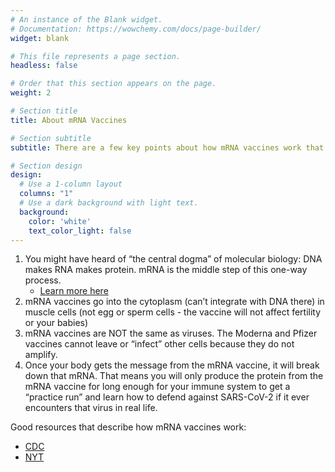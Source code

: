```yaml
---
# An instance of the Blank widget.
# Documentation: https://wowchemy.com/docs/page-builder/
widget: blank

# This file represents a page section.
headless: false

# Order that this section appears on the page.
weight: 2

# Section title
title: About mRNA Vaccines

# Section subtitle
subtitle: There are a few key points about how mRNA vaccines work that I’d like to focus on

# Section design
design:
  # Use a 1-column layout
  columns: "1"
  # Use a dark background with light text.
  background:
    color: 'white'
    text_color_light: false
---
```


1. You might have heard of “the central dogma” of molecular biology: DNA makes RNA makes protein. mRNA is the middle step of this one-way process. 
    - [Learn more here](https://www.khanacademy.org/science/biology/gene-expression-central-dogma/central-dogma-transcription/a/intro-to-gene-expression-central-dogma)
2. mRNA vaccines go into the cytoplasm (can’t integrate with DNA there) in muscle cells (not egg or sperm cells - the vaccine will not affect fertility or your babies)
3. mRNA vaccines are NOT the same as viruses. The Moderna and Pfizer vaccines cannot leave or “infect” other cells because they do not amplify.
4. Once your body gets the message from the mRNA vaccine, it will break down that mRNA. That means you will only produce the protein from the mRNA vaccine for long enough for your immune system to get a “practice run” and learn how to defend against SARS-CoV-2 if it ever encounters that virus in real life.

Good resources that describe how mRNA vaccines work:
- [CDC](https://www.cdc.gov/coronavirus/2019-ncov/vaccines/different-vaccines/mrna.html)
- [NYT](https://www.nytimes.com/interactive/2020/health/moderna-covid-19-vaccine.html)